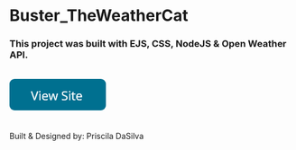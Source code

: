 # Buster_TheWeatherCat
<h3>This project was built with EJS, CSS, NodeJS & Open Weather API.</h3>
<br>
<a href="https://vast-spire-77581.herokuapp.com/"><img  src="public/images/button.png" alt=""></a>
<br>
<br>
<img  src="public/images/Web 1920 – 7.png" alt="">
<br>
Built & Designed by: Priscila DaSilva

  





